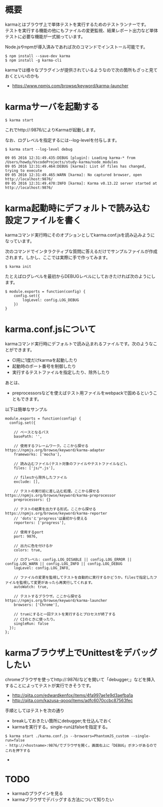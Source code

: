 # 概要
karmaとはブラウザ上で単体テストを実行するためのテストランナーです。  
テストを実行する機能の他にもファイルの変更監視、結果レポート出力など単体テストに必要な機能が一式揃っています。

Node.jsやnpmが導入済みであれば次のコマンドでインストール可能です。
```
$ npm install --save-dev karma
$ npm install -g karma-cli
```

karmaでは様々なプラグインが提供されているようなので次の箇所もざっと見ておくといいのかも
- https://www.npmjs.com/browse/keyword/karma-launcher

# karmaサーバを起動する
```
$ karma start
```

これでhttp://<hostname>:9876/によりKarmaが起動します。

なお、ログレベルを指定するには--log-levelを付与します。
```
$ karma start --log-level debug

09 05 2016 12:31:49.435:DEBUG [plugin]: Loading karma-* from /Users/howdy/VscodeProjects/study-karma/node_modules
09 05 2016 12:31:49.464:DEBUG [karma]: List of files has changed, trying to execute
09 05 2016 12:31:49.465:WARN [karma]: No captured browser, open http://localhost:9876/
09 05 2016 12:31:49.470:INFO [karma]: Karma v0.13.22 server started at http://localhost:9876/
```

# karma起動時にデフォルトで読み込む設定ファイルを書く
karmaコマンド実行時にそのオプションとしてkarma.conf.jsを読み込みようになっています。

次のコマンドでインタラクティブな質問に答えるだけでサンプルファイルが作成されます。しかし、ここでは実際に手で作ってみます。
```
$ karma init
```

たとえばログレベルを最初からDEBUGレベルにしておきたければ次のようにします。
```
$ module.exports = function(config) {
    config.set({
        logLevel: config.LOG_DEBUG
    })
}
```

# karma.conf.jsについて

karmaコマンド実行時にデフォルトで読み込まれるファイルです。次のようなことができます。
- CI用に1度だけkarmaを起動したり
- 起動時のポート番号を制御したり
- 実行するテストファイルを指定したり、除外したり

あとは、
- preprocessorsなどを使えばテスト用ファイルをwebpackで固めるということもできます。

以下は簡単なサンプル
```
module.exports = function(config) {
  config.set({

    // ベースとなるパス
    basePath: '',

    // 使用するフレームワーク。ここから探せる https://npmjs.org/browse/keyword/karma-adapter
    frameworks: ['mocha'],

    // 読み込むファイル(テスト対象のファイルやテストファイルなど)。
    files: ['js/*.js'],

    // filesから除外したファイル
    exclude: [],

    // テストの実行前に差し込む処理。ここから探せる https://npmjs.org/browse/keyword/karma-preprocessor
    preprocessors: {}

    // テストの結果を出力する形式。ここから探せる https://npmjs.org/browse/keyword/karma-reporter
    // 'dots'と'progress'は最初から使える
    reporters: ['progress'],

    // 使用するport
    port: 9876,

    // 出力に色を付けるか
    colors: true,

    // ログレベル: config.LOG_DISABLE || config.LOG_ERROR || config.LOG_WARN || config.LOG_INFO || config.LOG_DEBUG
    logLevel: config.LOG_INFO,

    // ファイルの変更を監視してテストを自動的に実行するかどうか。filesで指定したファイルを監視して変更があったら再実行してくれます。
    autoWatch: true,

    // テストするブラウザ。ここから探せる https://npmjs.org/browse/keyword/karma-launcher
    browsers: ['Chrome'],

    // trueにすると一回テストを実行するとプロセスが終了する
    // CIのときに使ったり。
    singleRun: false
  });
};
```

# karmaブラウザ上でUnittestをデバッグしたい
chromeブラウザを使ってhttp://<hostname>:9876/などを開いて「debugger;」などを挿入することによってテストが実行できそうです。
- http://qiita.com/edwardkenfox/items/4fa997ae1e9d3aefba1a
- http://qiita.com/kazusa-qooq/items/adfc6070ccbc87563fec

手順としてはテストを次の通り
- breakしておきたい箇所にdebugger;を仕込んでおく
- karmaを実行する。single-runはfalseを指定する。
```
$ karma start ./karma.conf.js --browsers=PhantomJS_custom --single-run=false
- http://<hostname>:9876/でブラウザを開く。画面右上に「DEBUG」ボタンがあるのでこれを押下する
```
- 

# TODO
- karmaのプラグインを見る
- karmaブラウザでデバッグする方法について知りたい

